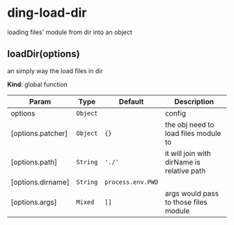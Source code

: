# ding-load-dir

loading files' module from dir into an object

<a name="loadDir"></a>

## loadDir(options)
an simply way the load files in dir

**Kind**: global function

| Param | Type | Default | Description |
| --- | --- | --- | --- |
| options | <code>Object</code> |  | config |
| [options.patcher] | <code>Object</code> | <code>{}</code> | the obj need to load files module to |
| [options.path] | <code>String</code> | <code>&#x27;./&#x27;</code> | it will join with dirName is relative path |
| [options.dirname] | <code>String</code> | <code>process.env.PWD || __dirname</code> | root of dirPath |
| [options.args] | <code>Mixed</code> | <code>[]</code> | args would pass to those files module |

